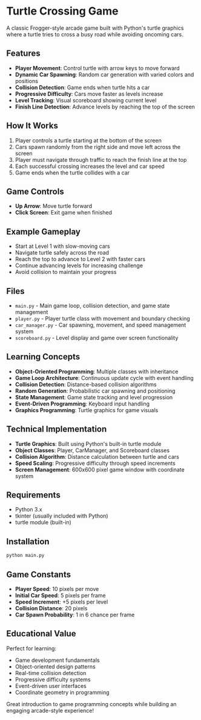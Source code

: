 # Turtle Crossing Game

A classic Frogger-style arcade game built with Python's turtle graphics where a turtle tries to cross a busy road while avoiding oncoming cars.

## Features
- **Player Movement**: Control turtle with arrow keys to move forward
- **Dynamic Car Spawning**: Random car generation with varied colors and positions  
- **Collision Detection**: Game ends when turtle hits a car
- **Progressive Difficulty**: Cars move faster as levels increase
- **Level Tracking**: Visual scoreboard showing current level
- **Finish Line Detection**: Advance levels by reaching the top of the screen

## How It Works
1. Player controls a turtle starting at the bottom of the screen
2. Cars spawn randomly from the right side and move left across the screen
3. Player must navigate through traffic to reach the finish line at the top
4. Each successful crossing increases the level and car speed
5. Game ends when the turtle collides with a car

## Game Controls
- **Up Arrow**: Move turtle forward
- **Click Screen**: Exit game when finished

## Example Gameplay
- Start at Level 1 with slow-moving cars
- Navigate turtle safely across the road
- Reach the top to advance to Level 2 with faster cars
- Continue advancing levels for increasing challenge
- Avoid collision to maintain your progress

## Files
- `main.py` - Main game loop, collision detection, and game state management
- `player.py` - Player turtle class with movement and boundary checking
- `car_manager.py` - Car spawning, movement, and speed management system
- `scoreboard.py` - Level display and game over screen functionality

## Learning Concepts
- **Object-Oriented Programming**: Multiple classes with inheritance
- **Game Loop Architecture**: Continuous update cycle with event handling
- **Collision Detection**: Distance-based collision algorithms
- **Random Generation**: Probabilistic car spawning and positioning
- **State Management**: Game state tracking and level progression
- **Event-Driven Programming**: Keyboard input handling
- **Graphics Programming**: Turtle graphics for game visuals

## Technical Implementation
- **Turtle Graphics**: Built using Python's built-in turtle module
- **Object Classes**: Player, CarManager, and Scoreboard classes
- **Collision Algorithm**: Distance calculation between turtle and cars
- **Speed Scaling**: Progressive difficulty through speed increments
- **Screen Management**: 600x600 pixel game window with coordinate system

## Requirements
- Python 3.x
- tkinter (usually included with Python)
- turtle module (built-in)

## Installation
```bash
python main.py
```

## Game Constants
- **Player Speed**: 10 pixels per move
- **Initial Car Speed**: 5 pixels per frame
- **Speed Increment**: +5 pixels per level
- **Collision Distance**: 20 pixels
- **Car Spawn Probability**: 1 in 6 chance per frame

## Educational Value
Perfect for learning:
- Game development fundamentals
- Object-oriented design patterns
- Real-time collision detection
- Progressive difficulty systems
- Event-driven user interfaces
- Coordinate geometry in programming

Great introduction to game programming concepts while building an engaging arcade-style experience!